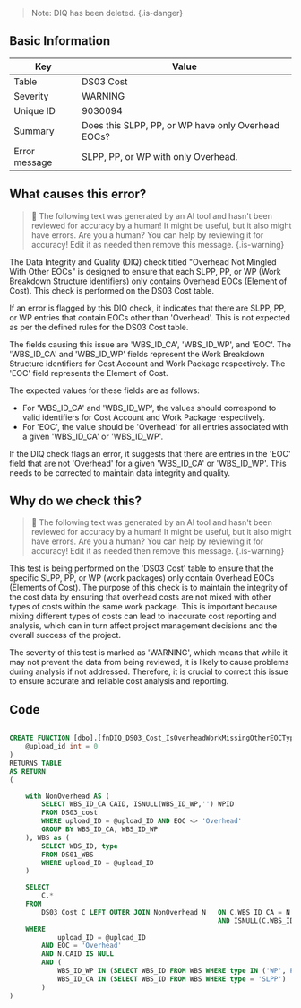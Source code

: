 > Note: DIQ has been deleted.
> {.is-danger}

## Basic Information

| Key           | Value                                              |
| ------------- | -------------------------------------------------- |
| Table         | DS03 Cost                                          |
| Severity      | WARNING                                            |
| Unique ID     | 9030094                                            |
| Summary       | Does this SLPP, PP, or WP have only Overhead EOCs? |
| Error message | SLPP, PP, or WP with only Overhead.                |

## What causes this error?

> :robot: The following text was generated by an AI tool and hasn't been reviewed for accuracy by a human! It might be useful, but it also might have errors. Are you a human? You can help by reviewing it for accuracy! Edit it as needed then remove this message.
> {.is-warning}

The Data Integrity and Quality (DIQ) check titled "Overhead Not Mingled With Other EOCs" is designed to ensure that each SLPP, PP, or WP (Work Breakdown Structure identifiers) only contains Overhead EOCs (Element of Cost). This check is performed on the DS03 Cost table.

If an error is flagged by this DIQ check, it indicates that there are SLPP, PP, or WP entries that contain EOCs other than 'Overhead'. This is not expected as per the defined rules for the DS03 Cost table.

The fields causing this issue are 'WBS_ID_CA', 'WBS_ID_WP', and 'EOC'. The 'WBS_ID_CA' and 'WBS_ID_WP' fields represent the Work Breakdown Structure identifiers for Cost Account and Work Package respectively. The 'EOC' field represents the Element of Cost.

The expected values for these fields are as follows:

- For 'WBS_ID_CA' and 'WBS_ID_WP', the values should correspond to valid identifiers for Cost Account and Work Package respectively.
- For 'EOC', the value should be 'Overhead' for all entries associated with a given 'WBS_ID_CA' or 'WBS_ID_WP'.

If the DIQ check flags an error, it suggests that there are entries in the 'EOC' field that are not 'Overhead' for a given 'WBS_ID_CA' or 'WBS_ID_WP'. This needs to be corrected to maintain data integrity and quality.

## Why do we check this?

> :robot: The following text was generated by an AI tool and hasn't been reviewed for accuracy by a human! It might be useful, but it also might have errors. Are you a human? You can help by reviewing it for accuracy! Edit it as needed then remove this message.
> {.is-warning}

This test is being performed on the 'DS03 Cost' table to ensure that the specific SLPP, PP, or WP (work packages) only contain Overhead EOCs (Elements of Cost). The purpose of this check is to maintain the integrity of the cost data by ensuring that overhead costs are not mixed with other types of costs within the same work package. This is important because mixing different types of costs can lead to inaccurate cost reporting and analysis, which can in turn affect project management decisions and the overall success of the project.

The severity of this test is marked as 'WARNING', which means that while it may not prevent the data from being reviewed, it is likely to cause problems during analysis if not addressed. Therefore, it is crucial to correct this issue to ensure accurate and reliable cost analysis and reporting.

## Code

```sql

CREATE FUNCTION [dbo].[fnDIQ_DS03_Cost_IsOverheadWorkMissingOtherEOCTypes] (
	@upload_id int = 0
)
RETURNS TABLE
AS RETURN
(

	with NonOverhead AS (
		SELECT WBS_ID_CA CAID, ISNULL(WBS_ID_WP,'') WPID
		FROM DS03_cost
		WHERE upload_ID = @upload_ID AND EOC <> 'Overhead'
		GROUP BY WBS_ID_CA, WBS_ID_WP
	), WBS as (
		SELECT WBS_ID, type
		FROM DS01_WBS
		WHERE upload_ID = @upload_ID
	)

	SELECT
		C.*
	FROM
		DS03_Cost C LEFT OUTER JOIN NonOverhead N 	ON C.WBS_ID_CA = N.CAID
													AND ISNULL(C.WBS_ID_WP,'') = N.WPID
	WHERE
			upload_ID = @upload_ID
		AND EOC = 'Overhead'
		AND N.CAID IS NULL
		AND (
			WBS_ID_WP IN (SELECT WBS_ID FROM WBS WHERE type IN ('WP','PP')) OR
			WBS_ID_CA IN (SELECT WBS_ID FROM WBS WHERE type = 'SLPP')
		)
)
```
